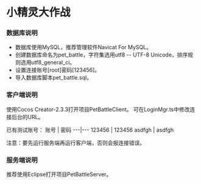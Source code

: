 # 小精灵大作战

### 数据库说明
- 数据库使用MySQL，推荐管理软件Navicat For MySQL。
- 创建数据库命名为pet_battle，字符集选用utf8 -- UTF-8 Unicode，排序规则选用utf8_general_ci。
- 设置连接账号[root]密码[123456]。
- 导入数据库脚本pet_battle.sql。

### 客户端说明
使用Cocos Creator-2.3.3打开项目PetBattleClient。
可在LoginMgr.ts中修改连接后台的URL。

已有测试账号：
账号 | 密码
---|---
123456 | 123456
asdfgh | asdfgh

注意：要先运行服务端再运行客户端，否则会报连接错误。

### 服务端说明
推荐使用Eclipse打开项目PetBattleServer。
